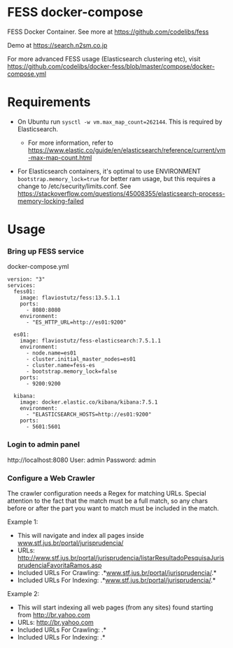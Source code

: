 # FESS docker-compose
FESS Docker Container. See more at https://github.com/codelibs/fess

Demo at https://search.n2sm.co.jp

For more advanced FESS usage (Elasticsearch clustering etc), visit https://github.com/codelibs/docker-fess/blob/master/compose/docker-compose.yml

# Requirements

* On Ubuntu run `sysctl -w vm.max_map_count=262144`. This is required by Elasticsearch.
  * For more information, refer to https://www.elastic.co/guide/en/elasticsearch/reference/current/vm-max-map-count.html

* For Elasticsearch containers, it's optimal to use ENVIRONMENT `bootstrap.memory_lock=true` for better ram usage, but this requires a change to /etc/security/limits.conf. See https://stackoverflow.com/questions/45008355/elasticsearch-process-memory-locking-failed

# Usage

### Bring up FESS service
docker-compose.yml

```
version: "3"
services:
  fess01:
    image: flaviostutz/fess:13.5.1.1
    ports:
      - 8080:8080
    environment:
      - "ES_HTTP_URL=http://es01:9200"

  es01:
    image: flaviostutz/fess-elasticsearch:7.5.1.1
    environment:
      - node.name=es01
      - cluster.initial_master_nodes=es01
      - cluster.name=fess-es
      - bootstrap.memory_lock=false
    ports:
      - 9200:9200

  kibana:
    image: docker.elastic.co/kibana/kibana:7.5.1
    environment:
      - "ELASTICSEARCH_HOSTS=http://es01:9200"
    ports:
      - 5601:5601
```

### Login to admin panel
http://localhost:8080
User: admin
Password: admin

### Configure a Web Crawler
The crawler configuration needs a Regex for matching URLs. Special attention to the fact that the match must be a full match, so any chars before or after the part you want to match must be included in the match.

Example 1: 
  * This will navigate and index all pages inside www.stf.jus.br/portal/jurisprudencia/
  * URLs: http://www.stf.jus.br/portal/jurisprudencia/listarResultadoPesquisaJurisprudenciaFavoritaRamos.asp
  * Included URLs For Crawling: .\*www.stf.jus.br/portal/jurisprudencia/.*
  * Included URLs For Indexing: .\*www.stf.jus.br/portal/jurisprudencia/.*

Example 2: 
  * This will start indexing all web pages (from any sites) found starting from http://br.yahoo.com
  * URLs: http://br.yahoo.com
  * Included URLs For Crawling: .\*
  * Included URLs For Indexing: .\*

